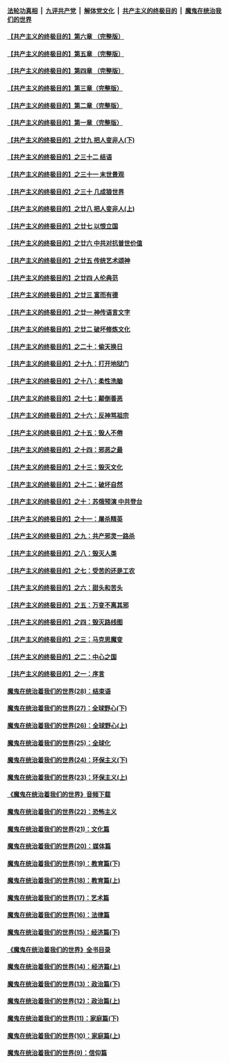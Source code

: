 ####  [法轮功真相](../../../../basic/blob/master/README.md?t=06051531) &nbsp;|&nbsp; [九评共产党](../../../../9ping.md/blob/master/README.md?t=06051531) &nbsp;|&nbsp; [解体党文化](../../../../jtdwh.md/blob/master/README.md?t=06051531)  &nbsp;|&nbsp; [共产主义的终极目的](../../../../gczydzjmd.md/blob/master/README.md?t=06051531) &nbsp;|&nbsp; [魔鬼在统治我们的世界](../../../../mgztzwmdsj.md/blob/master/README.md?t=06051531) 

#### [【共产主义的终极目的】第六章 （完整版）](../pages/nsc422/n11428913.md?t=06051531) 

#### [【共产主义的终极目的】第五章 （完整版）](../pages/nsc422/n11428912.md?t=06051531) 

#### [【共产主义的终极目的】第四章 （完整版）](../pages/nsc422/n11428907.md?t=06051531) 

#### [【共产主义的终极目的】第三章（完整版）](../pages/nsc422/n11428848.md?t=06051531) 

#### [【共产主义的终极目的】第二章（完整版）](../pages/nsc422/n11428831.md?t=06051531) 

#### [【共产主义的终极目的】第一章（完整版）](../pages/nsc422/n11417651.md?t=06051531) 

#### [【共产主义的终极目的】之廿九 把人变非人(下)](../pages/nsc422/n11344140.md?t=06051531) 

#### [【共产主义的终极目的】之三十二 结语](../pages/nsc422/n11360535.md?t=06051531) 

#### [【共产主义的终极目的】之三十一 末世景观](../pages/nsc422/n11351129.md?t=06051531) 

#### [【共产主义的终极目的】之三十 几成狼世界](../pages/nsc422/n11348280.md?t=06051531) 

#### [【共产主义的终极目的】之廿八 把人变非人(上)](../pages/nsc422/n11340492.md?t=06051531) 

#### [【共产主义的终极目的】之廿七 以恨立国](../pages/nsc422/n11336944.md?t=06051531) 

#### [【共产主义的终极目的】之廿六 中共对抗普世价值](../pages/nsc422/n11324785.md?t=06051531) 

#### [【共产主义的终极目的】之廿五 传统艺术颂神](../pages/nsc422/n11296396.md?t=06051531) 

#### [【共产主义的终极目的】之廿四 人伦典范](../pages/nsc422/n11296397.md?t=06051531) 

#### [【共产主义的终极目的】之廿三 富而有德](../pages/nsc422/n11283598.md?t=06051531) 

#### [【共产主义的终极目的】之廿一 神传语言文字](../pages/nsc422/n11263265.md?t=06051531) 

#### [【共产主义的终极目的】之廿二 破坏修炼文化](../pages/nsc422/n11245728.md?t=06051531) 

#### [【共产主义的终极目的】之二十：偷天换日](../pages/nsc422/n11238846.md?t=06051531) 

#### [【共产主义的终极目的】之十九：打开地狱门](../pages/nsc422/n11206376.md?t=06051531) 

#### [【共产主义的终极目的】之十八：柔性洗脑](../pages/nsc422/n11199994.md?t=06051531) 

#### [【共产主义的终极目的】之十七：颠倒善恶](../pages/nsc422/n11179782.md?t=06051531) 

#### [【共产主义的终极目的】之十六：反神骂祖宗](../pages/nsc422/n11166798.md?t=06051531) 

#### [【共产主义的终极目的】之十五：毁人不倦](../pages/nsc422/n11166792.md?t=06051531) 

#### [【共产主义的终极目的】之十四：邪恶之最](../pages/nsc422/n11150249.md?t=06051531) 

#### [【共产主义的终极目的】之十三：毁灭文化](../pages/nsc422/n11135227.md?t=06051531) 

#### [【共产主义的终极目的】之十二：破坏自然](../pages/nsc422/n11135214.md?t=06051531) 

#### [【共产主义的终极目的】之十：苏俄预演 中共登台](../pages/nsc422/n11118424.md?t=06051531) 

#### [【共产主义的终极目的】之十一：屠杀精英](../pages/nsc422/n11118442.md?t=06051531) 

#### [【共产主义的终极目的】之九：共产邪灵一路杀](../pages/nsc422/n11114139.md?t=06051531) 

#### [【共产主义的终极目的】之八：毁灭人类](../pages/nsc422/n11108503.md?t=06051531) 

#### [【共产主义的终极目的】之七：受苦的还是工农](../pages/nsc422/n11101809.md?t=06051531) 

#### [【共产主义的终极目的】之六：甜头和苦头](../pages/nsc422/n11096971.md?t=06051531) 

#### [【共产主义的终极目的】之五：万变不离其邪](../pages/nsc422/n11091285.md?t=06051531) 

#### [【共产主义的终极目的】之四：毁灭路线图](../pages/nsc422/n11086284.md?t=06051531) 

#### [【共产主义的终极目的】之三：马克思魔变](../pages/nsc422/n11061941.md?t=06051531) 

#### [【共产主义的终极目的】之二：中心之国](../pages/nsc422/n11047728.md?t=06051531) 

#### [【共产主义的终极目的】之一：序言](../pages/nsc422/n11086077.md?t=06051531) 

#### [魔鬼在统治着我们的世界(28)：结束语](../pages/nsc422/n10936246.md?t=06051531) 

#### [魔鬼在统治着我们的世界(27)：全球野心(下)](../pages/nsc422/n10928319.md?t=06051531) 

#### [魔鬼在统治着我们的世界(26)：全球野心(上)](../pages/nsc422/n10900318.md?t=06051531) 

#### [魔鬼在统治着我们的世界(25)：全球化](../pages/nsc422/n10788205.md?t=06051531) 

#### [魔鬼在统治着我们的世界(24)：环保主义(下)](../pages/nsc422/n10695307.md?t=06051531) 

#### [魔鬼在统治着我们的世界(23)：环保主义(上)](../pages/nsc422/n10688613.md?t=06051531) 

#### [《魔鬼在统治着我们的世界》音频下载](../pages/nsc422/n10635553.md?t=06051531) 

#### [魔鬼在统治着我们的世界(22)：恐怖主义](../pages/nsc422/n10614727.md?t=06051531) 

#### [魔鬼在统治着我们的世界(21)：文化篇](../pages/nsc422/n10597706.md?t=06051531) 

#### [魔鬼在统治着我们的世界(20)：媒体篇](../pages/nsc422/n10586579.md?t=06051531) 

#### [魔鬼在统治着我们的世界(19)：教育篇(下)](../pages/nsc422/n10564808.md?t=06051531) 

#### [魔鬼在统治着我们的世界(18)：教育篇(上)](../pages/nsc422/n10526970.md?t=06051531) 

#### [魔鬼在统治着我们的世界(17)：艺术篇](../pages/nsc422/n10499093.md?t=06051531) 

#### [魔鬼在统治着我们的世界(16)：法律篇](../pages/nsc422/n10485969.md?t=06051531) 

#### [魔鬼在统治着我们的世界(15)：经济篇(下)](../pages/nsc422/n10469975.md?t=06051531) 

#### [《魔鬼在统治着我们的世界》全书目录](../pages/nsc422/n10464261.md?t=06051531) 

#### [魔鬼在统治着我们的世界(14)：经济篇(上)](../pages/nsc422/n10457370.md?t=06051531) 

#### [魔鬼在统治着我们的世界(13)：政治篇(下)](../pages/nsc422/n10448270.md?t=06051531) 

#### [魔鬼在统治着我们的世界(12)：政治篇(上)](../pages/nsc422/n10444576.md?t=06051531) 

#### [魔鬼在统治着我们的世界(11)：家庭篇(下)](../pages/nsc422/n10440961.md?t=06051531) 

#### [魔鬼在统治着我们的世界(10)：家庭篇(上)](../pages/nsc422/n10435448.md?t=06051531) 

#### [魔鬼在统治着我们的世界(9)：信仰篇](../pages/nsc422/n10432159.md?t=06051531) 

